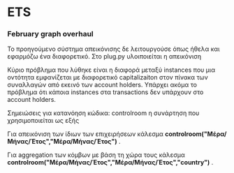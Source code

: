 # ETS
### February graph overhaul

Το προηγούμενο σύστημα απεικόνισης δε λειτουργούσε όπως ήθελα και εφαρμόζω ένα διαφορετικό. Στο plug.py υλοιποιείται η απεικόνιση

Κύριο πρόβλημα που λύθηκε είναι η διαφορά μεταξύ instances που μια οντότητα
εμφανίζεται με διαφορετικό capitalizaiton στον πίνακα των συναλλαγών από εκεινό των account holders.
Υπάρχει ακόμα το πρόβλημα ότι κάποια instances στα transactions δεν υπάρχουν στο account holders.

Σημειώσεις για κατανόηση κώδικα:
controlroom η συνάρτηση που χρησιμοποιείται ως εξής
<p>Για απεικόνιση των ίδιων των επιχειρήσεων κάλεσμα <strong>controlroom("Μέρα/Μήνας/Έτος","Μέρα/Μήνας/Έτος")</strong> . </p>
<p>Για aggregation των κόμβων με βάση τη χώρα τους κάλεσμα <strong>controlroom("Μέρα/Μήνας/Έτος","Μέρα/Μήνας/Έτος","country")</strong> .</p>

